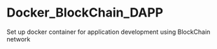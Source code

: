 # Docker_BlockChain_DAPP
Set up docker container for application development using BlockChain network
